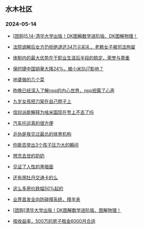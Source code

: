 ## 水木社区 
### 2024-05-14

+ [[团购]5.14-清华大学出版！DK图解数学进阶版、DK图解物理！](https://www.mysmth.net/nForum/article/ADAgent_TG/1321292)

+ [法院调解后女方仍拒绝退还34万元彩礼，老赖女子被司法拘留](https://www.mysmth.net/nForum/article/FamilyLife/1766697027)

+ [体制内的最大优势在于职业生涯后半段的稳定、荣誉与尊重](https://www.mysmth.net/nForum/article/WorkingLife/44490)

+ [保时捷中国销量大降24%，被小米SU7影响？](https://www.mysmth.net/nForum/article/GreenAuto/1573328)

+ [地婆做的几个菜](https://www.mysmth.net/nForum/article/Food/1709737)

+ [昨晚已经深入了解npp的内心世界，npp袒露了心声](https://www.mysmth.net/nForum/article/OurEstate/2973855)

+ [九岁女孩把刀架在自己脖子上](https://www.mysmth.net/nForum/article/ChildEducation/2380641)

+ [信仰派能解释为啥米国现在登上不去了吗](https://www.mysmth.net/nForum/article/Aero/439074)

+ [汽车托运真的很方便](https://www.mysmth.net/nForum/article/AutoTravel/13653974)

+ [乒协是我见过最怂的体育机构](https://www.mysmth.net/nForum/article/Pingpang/3847)

+ [你能否举出3个孩子压力大的瞬间](https://www.mysmth.net/nForum/article/ChildEducation/2381392)

+ [想念去世的奶奶](https://www.mysmth.net/nForum/article/Age/20358664)

+ [见证了人性的黑暗面](https://www.mysmth.net/nForum/article/MyFamily/266620)

+ [还有用牡丹交通卡的么](https://www.mysmth.net/nForum/article/AutoWorld/1944830562)

+ [这么多房价跌幅50%起的](https://www.mysmth.net/nForum/article/OurEstate/2974032)

+ [业界首发全向防碰撞系统，撞羊来](https://www.mysmth.net/nForum/article/GreenAuto/1574414)

+ [[团购]清华大学出版！DK图解数学进阶版、图解物理！](https://www.mysmth.net/nForum/article/ADAgent_TG/1321292)

+ [按收益率，500万的房子租金6000月合适](https://www.mysmth.net/nForum/article/OurEstate/2974191)

